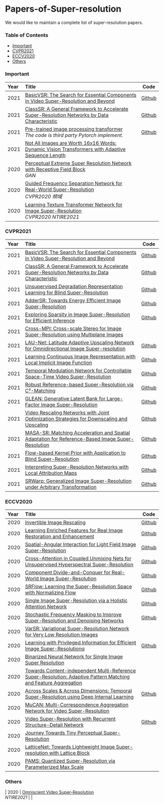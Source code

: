 # Papers-of-Super-resolution

We would like to maintain a complete list of super-resolution papers.

### Table of Contents
- [Important](#Important)
- [CVPR2021](#CVPR2021) 
- [ECCV2020](#ECCV2020)
- [Others](#Others)
 
### Important
|Year |  Title  |  Code   |
|:--------|:--------|:--------:|
| 2021 | [BasicVSR: The Search for Essential Components in Video Super-Resolution and Beyond](https://arxiv.org/abs/2012.02181)  | [Github](https://github.com/ckkelvinchan/BasicVSR-IconVSR)  |
| 2021 | [ClassSR: A General Framework to Accelerate Super-Resolution Networks by Data Characteristic](https://arxiv.org/abs/2103.04039)  | [Github](https://github.com/Xiangtaokong/ClassSR)  |
| 2021 | [Pre-trained image processing transformer](https://arxiv.org/pdf/2012.00364.pdf) <br>*The code is third party Pytorch implement.*  | [Github](https://github.com/perseveranceLX/ImageProcessingTransformer)  |
| 2021 | [Not All Images are Worth 16x16 Words: Dynamic Vision Transformers with Adaptive Sequence Length](https://arxiv.org/pdf/2105.15075.pdf)  |   |
| 2020 | [Perceptual Extreme Super Resolution Network with Receptive Field Block](https://arxiv.org/abs/2005.12597)  <br>*GAN* |  |
| 2020 | [Guided Frequency Separation Network for Real-World Super-Resolution](https://openaccess.thecvf.com/content_CVPRW_2020/papers/w31/Zhou_Guided_Frequency_Separation_Network_for_Real-World_Super-Resolution_CVPRW_2020_paper.pdf) <br>*CVPR2020 频域* |  |
| 2020 | [Learning Texture Transformer Network for Image Super-Resolution](https://openaccess.thecvf.com/content_CVPR_2020/papers/Yang_Learning_Texture_Transformer_Network_for_Image_Super-Resolution_CVPR_2020_paper.pdf) <br>*CVPR2020 NTIRE2021* |  |

### CVPR2021

|Year |  Title  |  Code   |
|:--------|:--------|:--------:|
| 2021 | [BasicVSR: The Search for Essential Components in Video Super-Resolution and Beyond](https://arxiv.org/abs/2012.02181)  | [Github](https://github.com/ckkelvinchan/BasicVSR-IconVSR)  |
| 2021 | [ClassSR: A General Framework to Accelerate Super-Resolution Networks by Data Characteristic](https://arxiv.org/abs/2103.04039)  | [Github](https://github.com/Xiangtaokong/ClassSR)  |
| 2021 | [Unsupervised Degradation Representation Learning for Blind Super-Resolution](https://arxiv.org/abs/2104.00416)  | [Github](https://github.com/LongguangWang/DASR)  |
| 2021 | [AdderSR: Towards Energy Efficient Image Super-Resolution](https://arxiv.org/abs/2009.08891)  | [Github](https://github.com/huawei-noah/AdderNet)  |
| 2021 | [Exploring Sparsity in Image Super-Resolution for Efficient Inference](https://arxiv.org/abs/2006.09603)  | [Github](https://github.com/LongguangWang/SMSR)  |
| 2021 | [Cross-MPI: Cross-scale Stereo for Image Super-Resolution using Multiplane Images](https://arxiv.org/abs/2011.14631)  |  |
| 2021 | [LAU-Net: Latitude Adaptive Upscaling Network for Omnidirectional Image Super-resolution]()  | [Github](https://github.com/wangh-allen/LAU-Net) |
| 2021 | [Learning Continuous Image Representation with Local Implicit Image Function](https://arxiv.org/abs/2012.09161)  | [Github](https://github.com/yinboc/liif)  |
| 2021 | [Temporal Modulation Network for Controllable Space-Time Video Super-Resolution](https://arxiv.org/abs/2104.10642)  | [Github](https://github.com/CS-GangXu/TMNet)  |
| 2021 | [Robust Reference-based Super-Resolution via C²-Matching](https://arxiv.org/pdf/2106.01863.pdf)  | [Github](https://github.com/yumingj/C2-Matching)  |
| 2021 | [GLEAN: Generative Latent Bank for Large-Factor Image Super-Resolution](https://ckkelvinchan.github.io/papers/glean.pdf)  | [Github](https://github.com/ckkelvinchan/GLEAN)  |
| 2021 | [Video Rescaling Networks with Joint Optimization Strategies for Downscaling and Upscaling](https://arxiv.org/abs/2103.14858)  | [Github](https://github.com/ding3820/MIMO-VRN)  |
| 2021 | [MASA-SR: Matching Acceleration and Spatial Adaptation for Reference-Based Image Super-Resolution](https://jiaya.me/papers/masasr_cvpr21.pdf)  | [Github](https://github.com/Jia-Research-Lab/MASA-SR)  |
| 2021 | [Flow-based Kernel Prior with Application to Blind Super-Resolution](https://arxiv.org/pdf/2103.15977.pdf)  | [Github](https://github.com/JingyunLiang/FKP)  |
| 2021 | [Interpreting Super-Resolution Networks with Local Attribution Maps](https://arxiv.org/abs/2011.11036v1)  | [Github](https://x-lowlevel-vision.github.io/lam.html)  |
| 2021 | [SRWarp: Generalized Image Super-Resolution under Arbitrary Transformation](https://arxiv.org/abs/2104.10325)  | [Github](https://github.com/sanghyun-son/srwarp)  |

### ECCV2020
|Year |  Title  |  Code   |
|:--------|:--------|:--------:|
| 2020 | [Invertible Image Rescaling](https://arxiv.org/abs/2005.05650)  | [Github](https://github.com/pkuxmq/Invertible-Image-Rescaling)  |
| 2020 | [Learning Enriched Features for Real Image Restoration and Enhancement](https://arxiv.org/abs/2003.06792)  | [Github](https://github.com/swz30/MIRNet)  |
| 2020 | [Spatial-Angular Interaction for Light Field Image Super-Resolution](https://arxiv.org/pdf/1912.07849.pdf)  | [Github](https://github.com/YingqianWang/LF-InterNet)  |
| 2020 | [Cross-Attention in Coupled Unmixing Nets for Unsupervised Hyperspectral Super-Resolution](https://arxiv.org/pdf/2007.05230.pdf)  | [Github](https://github.com/danfenghong/ECCV2020_CUCaNet)  |
| 2020 | [Component Divide-and-Conquer for Real-World Image Super-Resolution](https://arxiv.org/abs/2008.01928)  | [Github](https://github.com/xiezw5/Component-Divide-and-Conquer-for-Real-World-Image-Super-Resolution)  |
| 2020 | [SRFlow: Learning the Super-Resolution Space with Normalizing Flow](https://arxiv.org/abs/2006.14200?context=eess)  | [Github](https://github.com/andreas128/SRFlow)  |
| 2020 | [Single Image Super-Resolution via a Holistic Attention Network](https://arxiv.org/abs/2008.08767)  | [Github](https://github.com/wwlCape/HAN)  |
| 2020 | [Stochastic Frequency Masking to Improve Super-Resolution and Denoising Networks](https://arxiv.org/abs/2003.07119)  | [Github](https://github.com/majedelhelou/SFM)  |
| 2020 | [VarSR: Variational Super-Resolution Network for Very Low Resolution Images](https://www.ecva.net/papers/eccv_2020/papers_ECCV/papers/123680426.pdf)  | |
| 2020 | [Learning with Privileged Information for Efficient Image Super-Resolutionq](https://arxiv.org/abs/2007.07524)  | [Github](https://github.com/cvlab-yonsei/PISR)  |
| 2020 | [Binarized Neural Network for Single Image Super Resolution](http://www.ecva.net/papers/eccv_2020/papers_ECCV/papers/123490086.pdf)  |  |
| 2020 | [Towards Content-independent Multi-Reference Super-Resolution: Adaptive Pattern Matching and Feature Aggregation](http://www.ecva.net/papers/eccv_2020/papers_ECCV/papers/123700052.pdf)  | |
| 2020 | [Across Scales & Across Dimensions: Temporal Super-Resolution using Deep Internal Learning](https://arxiv.org/abs/2003.08872)  | [Github](https://github.com/eyalnaor/DeepTemporalSR)  |
| 2020 | [MuCAN: Multi-Correspondence Aggregation Network for Video Super-Resolution](https://arxiv.org/abs/2007.11803v1)  |  |
| 2020 | [Video Super-Resolution with Recurrent Structure-Detail Network](https://arxiv.org/abs/2008.00455)  | [Github](https://github.com/junpan19/RSDN)  |
| 2020 | [Journey Towards Tiny Perceptual Super-Resolution]( https://arxiv.org/abs/2007.04356)  |  |
| 2020 | [LatticeNet: Towards Lightweight Image Super-resolution with Lattice Block](http://www.ecva.net/papers/eccv_2020/papers_ECCV/papers/123670273.pdf)  |   |
| 2020 | [PAMS: Quantized Super-Resolution via Parameterized Max Scale](https://www.ecva.net/papers/eccv_2020/papers_ECCV/papers/123700562.pdf)  | |

### Others
| 2020 | [Omniscient Video Super-Resolution](https://arxiv.org/pdf/2103.15683.pdf)  <br>*NTIRE2021*  |   |



